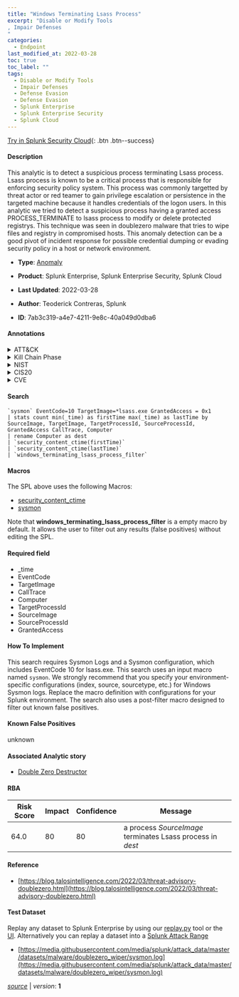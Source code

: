 ```yaml
---
title: "Windows Terminating Lsass Process"
excerpt: "Disable or Modify Tools
, Impair Defenses
"
categories:
  - Endpoint
last_modified_at: 2022-03-28
toc: true
toc_label: ""
tags:
  - Disable or Modify Tools
  - Impair Defenses
  - Defense Evasion
  - Defense Evasion
  - Splunk Enterprise
  - Splunk Enterprise Security
  - Splunk Cloud
---
```




[Try in Splunk Security Cloud](https://www.splunk.com/en_splunk_app_enrichmentus/cyber-security.html){: .btn .btn--success}

#### Description

This analytic is to detect a suspicious process terminating Lsass process. Lsass process is known to be a critical process that is responsible for enforcing security policy system. This process was commonly targetted by threat actor or red teamer to gain privilege escalation or persistence in the targeted machine because it handles credentials of the logon users. In this analytic we tried to detect a suspicious process having a granted access PROCESS_TERMINATE to lsass process to modify or delete protected registrys. This technique was seen in doublezero malware that tries to wipe files and registry in compromised hosts. This anomaly detection can be a good pivot of incident response for possible credential dumping or evading security policy in a host or network environment.

- **Type**: [Anomaly](https://github.com/splunk/security_content/wiki/Detection-Analytic-Types)
- **Product**: Splunk Enterprise, Splunk Enterprise Security, Splunk Cloud

- **Last Updated**: 2022-03-28
- **Author**: Teoderick Contreras, Splunk
- **ID**: 7ab3c319-a4e7-4211-9e8c-40a049d0dba6


#### Annotations

<details>
  <summary>ATT&CK</summary>

<div markdown="1">


| ID             | Technique        |  Tactic             |
| -------------- | ---------------- |-------------------- |
| [T1562.001](https://attack.mitre.org/techniques/T1562/001/) | Disable or Modify Tools | Defense Evasion |

| [T1562](https://attack.mitre.org/techniques/T1562/) | Impair Defenses | Defense Evasion |

</div>
</details>


<details>
  <summary>Kill Chain Phase</summary>

<div markdown="1">



</div>
</details>


<details>
  <summary>NIST</summary>

<div markdown="1">

* DE.CM



</div>
</details>

<details>
  <summary>CIS20</summary>

<div markdown="1">

* CIS 3
* CIS 5
* CIS 16



</div>
</details>

<details>
  <summary>CVE</summary>

<div markdown="1">


</div>
</details>

#### Search

```
`sysmon` EventCode=10 TargetImage=*lsass.exe GrantedAccess = 0x1 
| stats count min(_time) as firstTime max(_time) as lastTime by SourceImage, TargetImage, TargetProcessId, SourceProcessId, GrantedAccess CallTrace, Computer 
| rename Computer as dest 
| `security_content_ctime(firstTime)` 
| `security_content_ctime(lastTime)` 
| `windows_terminating_lsass_process_filter`
```

#### Macros
The SPL above uses the following Macros:
* [security_content_ctime](https://github.com/splunk/security_content/blob/develop/macros/security_content_ctime.yml)
* [sysmon](https://github.com/splunk/security_content/blob/develop/macros/sysmon.yml)

Note that **windows_terminating_lsass_process_filter** is a empty macro by default. It allows the user to filter out any results (false positives) without editing the SPL.

#### Required field
* _time
* EventCode
* TargetImage
* CallTrace
* Computer
* TargetProcessId
* SourceImage
* SourceProcessId
* GrantedAccess


#### How To Implement
This search requires Sysmon Logs and a Sysmon configuration, which includes EventCode 10 for lsass.exe. This search uses an input macro named `sysmon`. We strongly recommend that you specify your environment-specific configurations (index, source, sourcetype, etc.) for Windows Sysmon logs. Replace the macro definition with configurations for your Splunk environment. The search also uses a post-filter macro designed to filter out known false positives.

#### Known False Positives
unknown

#### Associated Analytic story
* [Double Zero Destructor](/stories/double_zero_destructor)




#### RBA

| Risk Score  | Impact      | Confidence   | Message      |
| ----------- | ----------- |--------------|--------------|
| 64.0 | 80 | 80 | a process $SourceImage$ terminates Lsass process in $dest$ |


#### Reference

* [https://blog.talosintelligence.com/2022/03/threat-advisory-doublezero.html](https://blog.talosintelligence.com/2022/03/threat-advisory-doublezero.html)



#### Test Dataset
Replay any dataset to Splunk Enterprise by using our [replay.py](https://github.com/splunk/attack_data#using-replaypy) tool or the [UI](https://github.com/splunk/attack_data#using-ui).
Alternatively you can replay a dataset into a [Splunk Attack Range](https://github.com/splunk/attack_range#replay-dumps-into-attack-range-splunk-server)


* [https://media.githubusercontent.com/media/splunk/attack_data/master/datasets/malware/doublezero_wiper/sysmon.log](https://media.githubusercontent.com/media/splunk/attack_data/master/datasets/malware/doublezero_wiper/sysmon.log)



[*source*](https://github.com/splunk/security_content/tree/develop/detections/endpoint/windows_terminating_lsass_process.yml) \| *version*: **1**